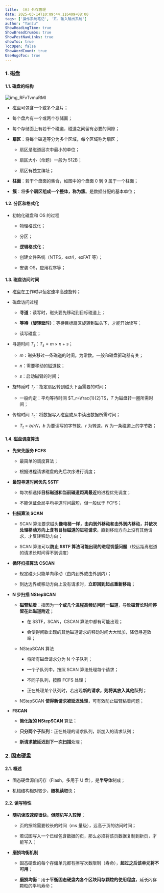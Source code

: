 ```yaml
---
title: （三）外存管理
date: 2025-03-14T10:09:44.116409+08:00
tags: ['操作系统笔记', '五、输入输出系统']
author: "Yan2u"
ShowReadingTime: true
ShowBreadCrumbs: true
ShowPostNavLinks: true
showToc: true
TocOpen: false
ShowWordCount: true
UseHugoToc: true
---
```


### 1. 磁盘

#### 1.1. 磁盘的结构

![img_RFvTvmuRMI](https://cloudflare-imgbed-ajc.pages.dev/file/1741871532882_RFvTvmuRMI.png)

- 磁盘可包含一个或多个盘片；

- 每个盘片有一个或两个存储面；

- 每个存储面上有若干个磁道，磁道之间留有必要的间隙；

- **扇区**：将每个磁道等分为多个区域，每个区域称为扇区；

	- 扇区是磁道层次中最小的单位；

	- 扇区大小（命题）一般为 512B；

	- 扇区有独立编址；

- **柱面**：若干个盘面的集合，如图中的个盘面 0 到 9 属于一个柱面；

- **簇**：将**多个扇区组成一个整体，称为簇**。是数据分配的基本单位；

#### 1.2. 分区和格式化

- 初始化磁盘和 OS 的过程

	- 物理格式化；

	- 分区；

	- **逻辑格式化**；

	- 创建文件系统（NTFS，ext4，exFAT 等）；

	- 安装 OS，应用程序等；

#### 1.3. 磁盘访问时间

- 磁盘在工作时以恒定速率高速旋转；

- 磁盘访问过程

	- **寻道**：读写时，磁头要先移动到目标磁道上；

	- **等待（旋转延时）**：等待目标扇区旋转到磁头下，才能开始读写；

	- 读写磁盘；

- 寻道时间 $T_s$：$T_s=m\times n +s$；

	- $m$：磁头移过一条磁道的时间，为常数。一般和磁盘驱动器有关；

	- $n$：需要移动的磁道数；

	- $s$：启动磁臂的时间；

- 旋转延时 $T_r$：指定扇区转到磁头下面需要的时间；

	- 一般约定：平均等待时间 $T_r=\frac{1}{2}T$，$T$ 为磁盘转一圈所需时间；

- 传输时间 $T_t$：将数据写入磁盘或从中读出数据所需时间；

	- $T_t=b/rN$，$b$ 为要读写的字节数，$r$ 为转速，$N$ 为一条磁道上的字节数；

#### 1.4. 磁盘调度算法

- **先来先服务 FCFS**

	- 最简单的调度算法；

	- 根据进程请求磁盘的先后次序进行调度；

- **最短寻道时间优先 SSTF**

	- 每次都选择**目标磁道和当前磁道距离最近**的进程优先调度；

	- 不能保证全局平均寻道时间最短，但一般优于 FCFS；

- **扫描算法 SCAN**

	- SCAN 算法要求磁头**像电梯一样，由内到外移动和由外到内移动，并依次处理移动方向上含有目标磁道的进程请求**，直到移动方向上没有其他请求，才反转移动方向；

	- SCAN 算法可以**防止 SSTF 算法可能出现的进程饥饿问题**（较远距离磁道的请求长时间得不到调度）

- **循环扫描算法 CSCAN**

	- 规定磁头只能单向移动（由内到外或由外到内）；

	- 到达边界或移动方向上没有请求时，**立即回到起点重新移动**；

- **N 步扫描 NStepSCAN**

	- **磁臂粘着**：指因为**一个或几个进程高频访问同一磁道**，导致**磁臂长时间停留在此磁道附近**；

		- 在 SSTF，SCAN，CSCAN 算法中都有可能出现；

		- 会使得间歇出现的其他磁道请求的移动时间大大增加，降低寻道效率；

	- NStepSCAN 算法

		- 将所有磁盘请求分为 N 个子队列；

		- 一个子队列中，按照 SCAN 算法处理每个请求；

		- 不同子队列，按照 FCFS 处理；

		- 正在处理某个队列时，若出现**新的请求，则将其放入其他队列**；

	- NStepSCAN **使得新请求被延迟处理**，可有效防止磁臂粘着问题；

- **FSCAN**

	- **简化版的 NStepSCAN** 算法；

	- **只分两个子队列**：正在处理的请求队列，新加入的请求队列；

	- **新请求被延迟到下一次扫描**处理；

### 2. 固态硬盘

#### 2.1. 概述

- 固态硬盘源自闪存（Flash，多用于 U 盘），是**半导体**制成；

- 机械结构相对较少，**随机读取**快；

#### 2.2. 读写特性

- **随机读取速度很快，但随机写入较慢**；

	- 页的擦除需要较长的时间（ms 量级），远高于页的访问时间；

	- 若试图写入一个已经包含数据的页，那么必须将该页数据复制到新页，才能写入；

- **磨损均衡机制**

	- 固态硬盘的每个存储单元都有擦写次数限制（寿命），**超过之后该单元将不可用**；

	- **磨损均衡**：用于**平衡固态硬盘内各个区块闪存颗粒的使用程度**，延长闪存颗粒的平均寿命；

